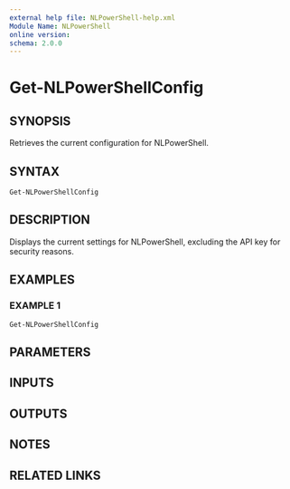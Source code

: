 ```yaml
---
external help file: NLPowerShell-help.xml
Module Name: NLPowerShell
online version:
schema: 2.0.0
---
```


# Get-NLPowerShellConfig

## SYNOPSIS
Retrieves the current configuration for NLPowerShell.

## SYNTAX

```
Get-NLPowerShellConfig
```

## DESCRIPTION
Displays the current settings for NLPowerShell, excluding the API key for security reasons.

## EXAMPLES

### EXAMPLE 1
```
Get-NLPowerShellConfig
```

## PARAMETERS

## INPUTS

## OUTPUTS

## NOTES

## RELATED LINKS
